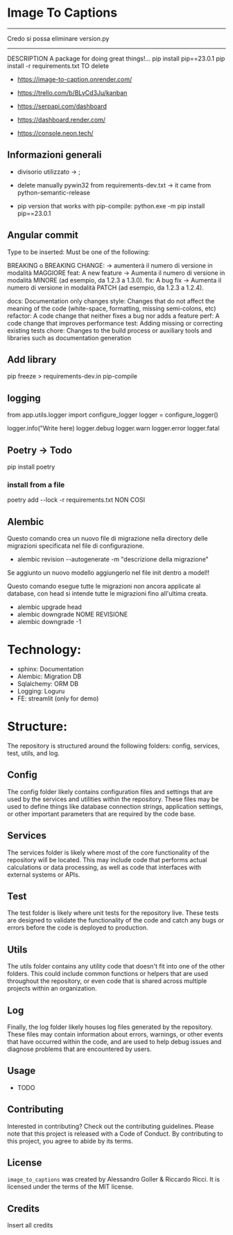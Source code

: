 # Image To Captions
----
Credo si possa eliminare version.py

----

DESCRIPTION A package for doing great things!...
pip install pip==23.0.1
pip install -r requirements.txt
TO delete

- https://image-to-caption.onrender.com/
- https://trello.com/b/BLyCd3Ju/kanban

- https://serpapi.com/dashboard
- https://dashboard.render.com/
- https://console.neon.tech/

## Informazioni generali
- divisorio utilizzato -> ;

- delete manually pywin32 from requirements-dev.txt -> it came from python-semantic-release
- pip version that works with pip-compile: python.exe -m pip install pip==23.0.1

## Angular commit
Type to be inserted:
Must be one of the following:

BREAKING o BREAKING CHANGE: -> aumenterà il numero di versione in modalità MAGGIORE
feat: A new feature -> Aumenta il numero di versione in modalità MINORE (ad esempio, da 1.2.3 a 1.3.0).
fix: A bug fix      -> Aumenta il numero di versione in modalità PATCH (ad esempio, da 1.2.3 a 1.2.4).

docs: Documentation only changes
style: Changes that do not affect the meaning of the code (white-space, formatting, missing semi-colons, etc)
refactor: A code change that neither fixes a bug nor adds a feature
perf: A code change that improves performance
test: Adding missing or correcting existing tests
chore: Changes to the build process or auxiliary tools and libraries such as documentation generation

## Add library
pip freeze > requirements-dev.in
pip-compile

## logging
from app.utils.logger import configure_logger
logger = configure_logger()

logger.info("Write here)
logger.debug
logger.warn
logger.error
logger.fatal

## Poetry -> Todo
pip install poetry
### install from a file
poetry add --lock -r requirements.txt NON COSI

## Alembic
Questo comando crea un nuovo file di migrazione nella directory delle migrazioni specificata nel file di configurazione.
- alembic revision --autogenerate -m "descrizione della migrazione"

Se aggiunto un nuovo modello aggiungerlo nel file init dentro a model!!

Questo comando esegue tutte le migrazioni non ancora applicate al database, con head si intende tutte le migrazioni fino all'ultima creata.
- alembic upgrade head
- alembic downgrade NOME REVISIONE
- alembic downgrade -1

# Technology:
- sphinx: Documentation
- Alembic: Migration DB
- Sqlalchemy: ORM DB
- Logging: Loguru
- FE: streamlit (only for demo)

# Structure:
The repository is structured around the following folders: config, services, test, utils, and log.

## Config
The config folder likely contains configuration files and settings that are used by the services and utilities within the repository. These files may be used to define things like database connection strings, application settings, or other important parameters that are required by the code base.

## Services
The services folder is likely where most of the core functionality of the repository will be located. This may include code that performs actual calculations or data processing, as well as code that interfaces with external systems or APIs.

## Test
The test folder is likely where unit tests for the repository live. These tests are designed to validate the functionality of the code and catch any bugs or errors before the code is deployed to production.

## Utils
The utils folder contains any utility code that doesn't fit into one of the other folders. This could include common functions or helpers that are used throughout the repository, or even code that is shared across multiple projects within an organization.

## Log
Finally, the log folder likely houses log files generated by the repository. These files may contain information about errors, warnings, or other events that have occurred within the code, and are used to help debug issues and diagnose problems that are encountered by users.


## Usage

- TODO

## Contributing

Interested in contributing? Check out the contributing guidelines. Please note that this project is released with a Code of Conduct. By contributing to this project, you agree to abide by its terms.

## License

`image_to_captions` was created by Alessandro Goller & Riccardo Ricci. It is licensed under the terms of the MIT license.

## Credits

Insert all credits
